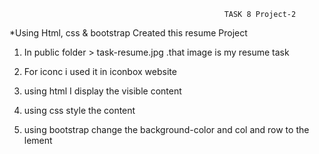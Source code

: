                                                     TASK 8 Project-2
            
*Using Html, css & bootstrap Created this resume Project

1. In public folder > task-resume.jpg
   .that image is my resume task  

2. For iconc i used it in iconbox website

3. using html I display the visible content 

4. using css style the content 

5. using bootstrap change the background-color and  col and row to the lement